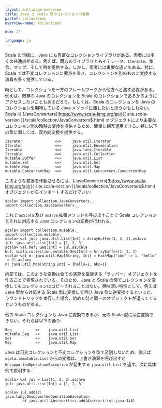 ```yaml
---
layout: multipage-overview
title: Java と Scala 間のコレクションの変換
partof: collections
overview-name: Collections

num: 17

language: ja
---
```


Scala と同様に、Java
にも豊富なコレクションライブラリがある。両者には多くの共通点がある。例えば、両方のライブラリともイテレータ、`Iterable`、集合、マップ、そして列を提供する。しかし、両者には重要な違いもある。特に、Scala では不変コレクションに要点を置き、コレクションを別のものに変換する演算も多く提供している。

時として、コレクションを一方のフレームワークから他方へと渡す必要がある。例えば、既存の Java のコレクションを Scala のコレクションであるかのようにアクセスしたいこともあるだろう。もしくは、Scala のコレクションを Java のコレクションを期待している Java メソッドに渡したいと思うかもしれない。Scala は [JavaConverters](https://www.scala-lang.org/api/{{ site.scala-version }}/scala/collection/JavaConverters$.html) オブジェクトにより主要なコレクション間の暗黙の変換を提供するため、簡単に相互運用できる。特に以下の型に関しては、双方向変換を提供する。

    Iterator               <=>     java.util.Iterator
    Iterator               <=>     java.util.Enumeration
    Iterable               <=>     java.lang.Iterable
    Iterable               <=>     java.util.Collection
    mutable.Buffer         <=>     java.util.List
    mutable.Set            <=>     java.util.Set
    mutable.Map            <=>     java.util.Map
    mutable.ConcurrentMap  <=>     java.util.concurrent.ConcurrentMap

このような変換を作動させるには、[JavaConverters](https://www.scala-lang.org/api/{{ site.scala-version }}/scala/collection/JavaConverters$.html) オブジェクトからインポートするだけでいい:

    scala> import collection.JavaConverters._
    import collection.JavaConverters._

これで `asScala` 及び `asJava` 拡張メソッドを呼び出すことで Scala コレクションとそれに対応する Java コレクションの変換が行われる。

    scala> import collection.mutable._
    import collection.mutable._
    scala> val jul: java.util.List[Int] = ArrayBuffer(1, 2, 3).asJava
    jul: java.util.List[Int] = [1, 2, 3]
    scala> val buf: Seq[Int] = jul.asScala
    buf: scala.collection.mutable.Seq[Int] = ArrayBuffer(1, 2, 3)
    scala> val m: java.util.Map[String, Int] = HashMap("abc" -> 1, "hello" -> 2).asJava
    m: java.util.Map[String,Int] = {hello=2, abc=1}

内部では、このような変換は全ての演算を委譲する「ラッパー」オブジェクトを作ることで実現されている。そのため、Java と Scala の間でコレクションを変換してもコレクションはコピーされることはない。興味深い特性として、例えば Java 型から対応する Scala 型に変換して再び Java 型に逆変換するといった、ラウンドトリップを実行した場合、始めた時と同一のオブジェクトが返ってくるというものがある。

他の Scala コレクションも Java に変換できるが、元の Scala 型には逆変換できない。それらは以下の通り:

    Seq           =>    java.util.List
    mutable.Seq   =>    java.util.List
    Set           =>    java.util.Set
    Map           =>    java.util.Map

Java は可変コレクションと不変コレクションを型で区別しないため、例えば `scala.immutable.List` からの変換は、上書き演算を呼び出すと `UnsupportedOperationException` が発生する `java.util.List` を返す。次に具体例で説明する:

    scala> val jul = List(1, 2, 3).asJava
    jul: java.util.List[Int] = [1, 2, 3]
    
    scala> jul.add(7)
    java.lang.UnsupportedOperationException
            at java.util.AbstractList.add(AbstractList.java:148)

